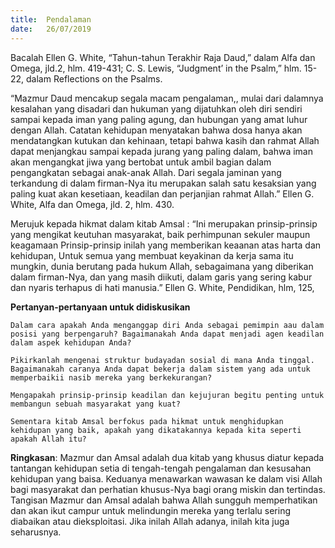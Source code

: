 ```yaml
---
title:  Pendalaman
date:   26/07/2019
---
```


Bacalah Ellen G. White, “Tahun-tahun Terakhir Raja Daud,” dalam Alfa dan Omega, jld.2, hlm. 419-431; C. S. Lewis, “Judgment’ in the Psalm,” hlm. 15-22, dalam Reflections on the Psalms.

“Mazmur Daud mencakup segala macam pengalaman,, mulai dari dalamnya kesalahan yang disadari dan hukuman yang dijatuhkan oleh diri sendiri sampai kepada iman yang paling agung, dan hubungan yang amat luhur dengan Allah. Catatan kehidupan menyatakan bahwa dosa hanya akan mendatangkan kutukan dan kehinaan, tetapi bahwa kasih dan rahmat Allah dapat menjangkau sampai kepada jurang yang paling dalam, bahwa iman akan mengangkat jiwa yang bertobat untuk ambil bagian dalam pengangkatan sebagai anak-anak Allah. Dari segala jaminan yang terkandung di dalam firman-Nya itu merupakan salah satu kesaksian yang paling kuat akan kesetiaan, keadilan dan perjanjian rahmat Allah.” Ellen G. White, Alfa dan Omega, jld. 2, hlm. 430.

Merujuk kepada hikmat dalam kitab Amsal : “Ini merupakan prinsip-prinsip yang mengikat keutuhan masyarakat, baik perhimpunan sekuler maupun keagamaan Prinsip-prinsip inilah yang memberikan keaanan atas harta dan kehidupan, Untuk semua yang membuat keyakinan da kerja sama itu mungkin, dunia berutang pada hukum Allah, sebagaimana yang diberikan dalam firman-Nya, dan yang masih diikuti, dalam garis yang sering kabur dan nyaris terhapus di hati manusia.” Ellen G. White, Pendidikan, hlm, 125,

**Pertanyan-pertanyaan untuk didiskusikan**

`Dalam cara apakah Anda menganggap diri Anda sebagai pemimpin aau dalam posisi yang berpengaruh? Bagaimanakah Anda dapat menjadi agen keadilan dalam aspek kehidupan Anda?`

`Pikirkanlah mengenai struktur budayadan sosial di mana Anda tinggal. Bagaimanakah caranya Anda dapat bekerja dalam sistem yang ada untuk memperbaikii nasib mereka yang berkekurangan?`

`Mengapakah prinsip-prinsip keadilan dan kejujuran begitu penting untuk membangun sebuah masyarakat yang kuat?`

`Sementara kitab Amsal berfokus pada hikmat untuk menghidupkan kehidupan yang baik, apakah yang dikatakannya kepada kita seperti apakah Allah itu?`

**Ringkasan**: Mazmur dan Amsal adalah dua kitab yang khusus diatur kepada tantangan kehidupan setia di tengah-tengah pengalaman dan kesusahan kehidupan yang baisa. Keduanya menawarkan wawasan ke dalam visi Allah bagi masyarakat dan perhatian khusus-Nya bagi orang miskin dan tertindas. Tangisan Mazmur dan Amsal adalah bahwa Allah sungguh memperhatikan dan akan ikut campur untuk melindungin mereka yang terlalu sering diabaikan atau dieksploitasi. Jika inilah Allah adanya, inilah kita juga seharusnya.